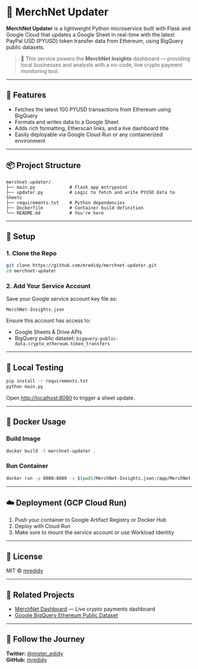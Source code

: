 # 📁 MerchNet Updater

**MerchNet Updater** is a lightweight Python microservice built with Flask and Google Cloud that updates a Google Sheet in real-time with the latest PayPal USD (PYUSD) token transfer data from Ethereum, using BigQuery public datasets.

> 🔁 This service powers the **MerchNet Insights** dashboard — providing local businesses and analysts with a no-code, live crypto payment monitoring tool.

---

## 🚀 Features

- Fetches the latest 100 PYUSD transactions from Ethereum using BigQuery
- Formats and writes data to a Google Sheet
- Adds rich formatting, Etherscan links, and a live dashboard title
- Easily deployable via Google Cloud Run or any containerized environment

---

## 📦 Project Structure

```
merchnet-updater/
├── main.py             # Flask app entrypoint
├── updater.py          # Logic to fetch and write PYUSD data to Sheets
├── requirements.txt    # Python dependencies
├── Dockerfile          # Container build definition
└── README.md           # You're here
```

---

## 🔧 Setup

### 1. Clone the Repo

```bash
git clone https://github.com/mredidy/merchnet-updater.git
cd merchnet-updater
```

### 2. Add Your Service Account

Save your Google service account key file as:

```
MerchNet-Insights.json
```

Ensure this account has access to:
- Google Sheets & Drive APIs
- BigQuery public dataset: `bigquery-public-data.crypto_ethereum.token_transfers`

---

## 🧪 Local Testing

```bash
pip install -r requirements.txt
python main.py
```

Open [http://localhost:8080](http://localhost:8080) to trigger a sheet update.

---

## 🐳 Docker Usage

### Build Image

```bash
docker build -t merchnet-updater .
```

### Run Container

```bash
docker run -p 8080:8080 -v $(pwd)/MerchNet-Insights.json:/app/MerchNet-Insights.json merchnet-updater
```

---

## ☁️ Deployment (GCP Cloud Run)

1. Push your container to Google Artifact Registry or Docker Hub
2. Deploy with Cloud Run
3. Make sure to mount the service account or use Workload Identity

---

## 📜 License

MIT © [mredidy](https://github.com/mredidy)

---

## 🔗 Related Projects

- [MerchNet Dashboard](https://github.com/mredidy/merchnet) — Live crypto payments dashboard
- [Google BigQuery Ethereum Public Dataset](https://console.cloud.google.com/marketplace/details/bigquery-public-data/crypto-ethereum)

---

## 👦 Follow the Journey

**Twitter:** [@mister_edidy](https://twitter.com/mister_edidy)  
**GitHub:** [mredidy](https://github.com/mredidy)

